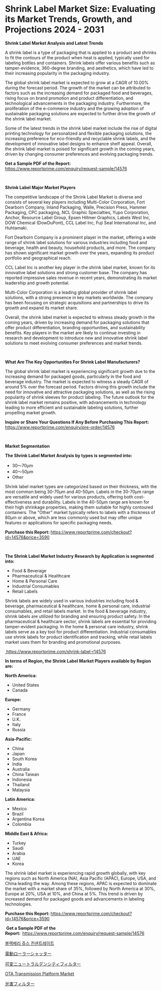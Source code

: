 <p><h1>Shrink Label Market Size: Evaluating its Market Trends, Growth, and Projections 2024 - 2031</h1></p><p><strong>Shrink Label Market Analysis and Latest Trends</strong></p>
<p><p>A shrink label is a type of packaging that is applied to a product and shrinks to fit the contours of the product when heat is applied, typically used for labeling bottles and containers. Shrink labels offer various benefits such as tamper-evidence, 360-degree branding, and aesthetics, which have led to their increasing popularity in the packaging industry.</p><p>The global shrink label market is expected to grow at a CAGR of 10.00% during the forecast period. The growth of the market can be attributed to factors such as the increasing demand for packaged food and beverages, rising focus on brand promotion and product differentiation, and technological advancements in the packaging industry. Furthermore, the proliferation of the e-commerce industry and the growing adoption of sustainable packaging solutions are expected to further drive the growth of the shrink label market.</p><p>Some of the latest trends in the shrink label market include the rise of digital printing technology for personalized and flexible packaging solutions, the increasing preference for eco-friendly and recyclable shrink labels, and the development of innovative label designs to enhance shelf appeal. Overall, the shrink label market is poised for significant growth in the coming years, driven by changing consumer preferences and evolving packaging trends.</p></p>
<p><strong>Get a Sample PDF of the Report:&nbsp;</strong> <a href="https://www.reportprime.com/enquiry/request-sample/14576">https://www.reportprime.com/enquiry/request-sample/14576</a></p>
<p>&nbsp;</p>
<p><strong>Shrink Label Major Market Players</strong></p>
<p><p>The competitive landscape of the Shrink Label Market is diverse and consists of several key players including Multi-Color Corporation, Fort Dearborn Company, Inland Packaging, Walle, Precision Press, Hammer Packaging, CPC packaging, NCL Graphic Specialties, Yupo Corporation, Anchor, Resource Label Group, Epsen Hillmer Graphics, Labels West Inc, DOW Chemical (DowDuPont), CCL Label Inc, Fuji Seal International Inc, and Huhtamaki.</p><p>Fort Dearborn Company is a prominent player in the market, offering a wide range of shrink label solutions for various industries including food and beverage, health and beauty, household products, and more. The company has shown significant market growth over the years, expanding its product portfolio and geographical reach.</p><p>CCL Label Inc is another key player in the shrink label market, known for its innovative label solutions and strong customer base. The company has reported impressive sales revenue in recent years, demonstrating its market leadership and growth potential.</p><p>Multi-Color Corporation is a leading global provider of shrink label solutions, with a strong presence in key markets worldwide. The company has been focusing on strategic acquisitions and partnerships to drive its growth and expand its market share.</p><p>Overall, the shrink label market is expected to witness steady growth in the coming years, driven by increasing demand for packaging solutions that offer product differentiation, branding opportunities, and sustainability benefits. Key players in the market are likely to continue investing in research and development to introduce new and innovative shrink label solutions to meet evolving consumer preferences and market trends.</p></p>
<p>&nbsp;</p>
<p><strong>What Are The Key Opportunities For Shrink Label Manufacturers?</strong></p>
<p><p>The global shrink label market is experiencing significant growth due to the increasing demand for packaged goods, particularly in the food and beverage industry. The market is expected to witness a steady CAGR of around 5% over the forecast period. Factors driving this growth include the need for innovative and attractive packaging solutions, as well as the rising popularity of shrink sleeves for product labeling. The future outlook for the shrink label market remains positive, with advancements in technology leading to more efficient and sustainable labeling solutions, further propelling market growth.</p></p>
<p><strong>Inquire or Share Your Questions If Any Before Purchasing This Report:</strong> <a href="https://www.reportprime.com/enquiry/pre-order/14576">https://www.reportprime.com/enquiry/pre-order/14576</a></p>
<p>&nbsp;</p>
<p><strong>Market Segmentation</strong></p>
<p><strong>The Shrink Label Market Analysis by types is segmented into:</strong></p>
<p><ul><li>30～70μm</li><li>40～50μm</li><li>Other</li></ul></p>
<p><p>Shrink label market types are categorized based on their thickness, with the most common being 30-70μm and 40-50μm. Labels in the 30-70μm range are versatile and widely used for various products, offering both cost-effectiveness and durability. Labels in the 40-50μm range are known for their high shrinkage properties, making them suitable for highly contoured containers. The "Other" market typically refers to labels with a thickness of 80μm or above, which are less commonly used but may offer unique features or applications for specific packaging needs.</p></p>
<p><strong>Purchase this Report:&nbsp;</strong><a href="https://www.reportprime.com/checkout?id=14576&price=3590">https://www.reportprime.com/checkout?id=14576&price=3590</a></p>
<p>&nbsp;</p>
<p><strong>The Shrink Label Market Industry Research by Application is segmented into:</strong></p>
<p><ul><li>Food & Beverage</li><li>Pharmaceutical & Healthcare</li><li>Home & Personal Care</li><li>Industrial Consumables</li><li>Retail Labels</li></ul></p>
<p><p>Shrink labels are widely used in various industries including food & beverage, pharmaceutical & healthcare, home & personal care, industrial consumables, and retail labels market. In the food & beverage industry, shrink labels are utilized for branding and ensuring product safety. In the pharmaceutical & healthcare sector, shrink labels are essential for providing tamper-evident packaging. In the home & personal care industry, shrink labels serve as a key tool for product differentiation. Industrial consumables use shrink labels for product identification and tracking, while retail labels market uses them for branding and promotional purposes.</p></p>
<p><a href="https://www.reportprime.com/shrink-label-r14576">&nbsp;https://www.reportprime.com/shrink-label-r14576</a></p>
<p><strong>In terms of Region, the Shrink Label Market Players available by Region are:</strong></p>
<p>
    <p> <strong> North America: </strong>
        <ul>
            <li>United States</li>
            <li>Canada</li>
        </ul>
        </p> 
    <p> <strong> Europe: </strong>
        <ul>
            <li>Germany</li>
            <li>France</li>
            <li>U.K.</li>
            <li>Italy</li>
            <li>Russia</li>
        </ul>
        </p> 
    <p> <strong> Asia-Pacific: </strong>
        <ul>
            <li>China</li>
            <li>Japan</li>
            <li>South Korea</li>
            <li>India</li>
            <li>Australia</li>
            <li>China Taiwan</li>
            <li>Indonesia</li>
            <li>Thailand</li>
            <li>Malaysia</li>
        </ul>
        </p> 
    <p> <strong> Latin America: </strong>
        <ul>
            <li>Mexico</li>
            <li>Brazil</li>
            <li>Argentina Korea</li>
            <li>Colombia</li>
        </ul>
        </p> 
    <p> <strong> Middle East & Africa: </strong>
        <ul>
            <li>Turkey</li>
            <li>Saudi</li>
            <li>Arabia</li>
            <li>UAE</li>
            <li>Korea</li>
        </ul>
    </p>
    </p>
<p><p>The shrink label market is experiencing rapid growth globally, with key regions such as North America (NA), Asia Pacific (APAC), Europe, USA, and China leading the way. Among these regions, APAC is expected to dominate the market with a market share of 35%, followed by North America at 30%, Europe at 20%, USA at 10%, and China at 5%. This trend is driven by increased demand for packaged goods and advancements in labeling technologies.</p></p>
<p><strong>Purchase this Report: </strong><a href="https://www.reportprime.com/checkout?id=14576&price=3590">https://www.reportprime.com/checkout?id=14576&price=3590</a></p>
<p>&nbsp;<strong>Get a Sample PDF of the Report:&nbsp;&nbsp;</strong><a href="https://www.reportprime.com/enquiry/request-sample/14576">https://www.reportprime.com/enquiry/request-sample/14576</a></p>
<p><strong></strong></p>
<p><p><a href="https://github.com/BrettWeberrt8767765/Market-Research-Report-List-1/blob/main/607316623183.md">블랙베리 쥬스 컨센트레이트</a></p><p><a href="https://medium.com/@wilmerwalsh1/%E9%9B%BB%E5%8B%95%E3%83%AD%E3%83%BC%E3%83%A9%E3%83%BC%E3%82%B7%E3%83%A3%E3%83%83%E3%82%BF%E3%83%BC%E5%B8%82%E5%A0%B4%E3%81%AE%E5%88%86%E6%9E%90%E3%81%8A%E3%82%88%E3%81%B32024%E5%B9%B4%E3%81%8B%E3%82%892031%E5%B9%B4%E3%81%BE%E3%81%A7%E3%81%AE%E6%9C%9F%E9%96%93%E3%81%AE%E3%82%B5%E3%82%A4%E3%82%BA%E4%BA%88%E6%B8%AC-1e36081585e9">電動ローラーシャッター</a></p><p><a href="https://github.com/jkjreqjscoxx7/Market-Research-Report-List-1/blob/main/543004425458.md">可変ニュートラルデンシティフィルター</a></p><p><a href="https://github.com/brenzgnarento/Market-Research-Report-List-2/blob/main/ota-transmission-platform-market.md">OTA Transmission Platform Market</a></p><p><a href="https://github.com/hilmi-2a/Market-Research-Report-List-1/blob/main/172597025459.md">光害フィルター</a></p></p>